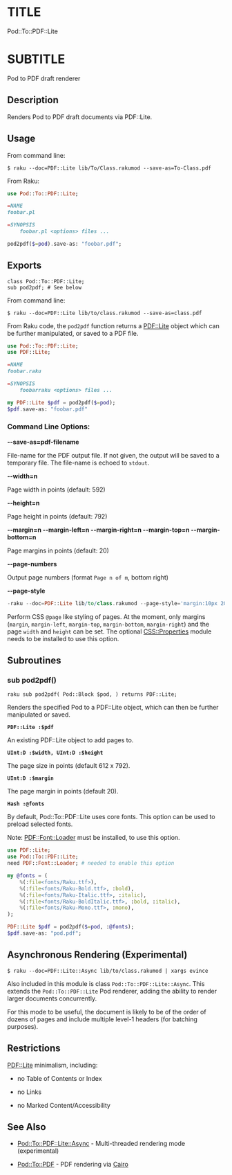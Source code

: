 TITLE
=====

Pod::To::PDF::Lite

SUBTITLE
========

Pod to PDF draft renderer

Description
-----------

Renders Pod to PDF draft documents via PDF::Lite.

Usage
-----

From command line:

    $ raku --doc=PDF::Lite lib/To/Class.rakumod --save-as=To-Class.pdf

From Raku:

```raku
use Pod::To::PDF::Lite;

=NAME
foobar.pl

=SYNOPSIS
    foobar.pl <options> files ...

pod2pdf($=pod).save-as: "foobar.pdf";
```

Exports
-------

    class Pod::To::PDF::Lite;
    sub pod2pdf; # See below

From command line:

```shell
$ raku --doc=PDF::Lite lib/to/class.rakumod --save-as=class.pdf
```

From Raku code, the `pod2pdf` function returns a [PDF::Lite](PDF::Lite) object which can be further manipulated, or saved to a PDF file.

```raku
use Pod::To::PDF::Lite;
use PDF::Lite;

=NAME
foobar.raku

=SYNOPSIS
    foobarraku <options> files ...

my PDF::Lite $pdf = pod2pdf($=pod);
$pdf.save-as: "foobar.pdf"
```

### Command Line Options:

**--save-as=pdf-filename**



File-name for the PDF output file. If not given, the output will be saved to a temporary file. The file-name is echoed to `stdout`.

**--width=n**



Page width in points (default: 592)

**--height=n**



Page height in points (default: 792)

**--margin=n --margin-left=n --margin-right=n --margin-top=n --margin-bottom=n**



Page margins in points (default: 20)

**--page-numbers**



Output page numbers (format `Page n of m`, bottom right)

**--page-style**



```raku
-raku --doc=PDF::Lite lib/to/class.rakumod --page-style='margin:10px 20px; width:200pt; height:500pt" --save-as=class.pdf
```

Perform CSS `@page` like styling of pages. At the moment, only margins (`margin`, `margin-left`, `margin-top`, `margin-bottom`, `margin-right`) and the page `width` and `height` can be set. The optional [CSS::Properties](https://css-raku.github.io/CSS-Properties-raku/) module needs to be installed to use this option.

Subroutines
-----------

### sub pod2pdf()

```raku sub pod2pdf( Pod::Block $pod, ) returns PDF::Lite; ```

Renders the specified Pod to a PDF::Lite object, which can then be further manipulated or saved.

**`PDF::Lite :$pdf`**

An existing PDF::Lite object to add pages to.

**`UInt:D :$width, UInt:D :$height`**

The page size in points (default 612 x 792).

**`UInt:D :$margin`**

The page margin in points (default 20).

**`Hash :@fonts`**

By default, Pod::To::PDF::Lite uses core fonts. This option can be used to preload selected fonts.

Note: [PDF::Font::Loader](PDF::Font::Loader) must be installed, to use this option.

```raku
use PDF::Lite;
use Pod::To::PDF::Lite;
need PDF::Font::Loader; # needed to enable this option

my @fonts = (
    %(:file<fonts/Raku.ttf>),
    %(:file<fonts/Raku-Bold.ttf>, :bold),
    %(:file<fonts/Raku-Italic.ttf>, :italic),
    %(:file<fonts/Raku-BoldItalic.ttf>, :bold, :italic),
    %(:file<fonts/Raku-Mono.ttf>, :mono),
);

PDF::Lite $pdf = pod2pdf($=pod, :@fonts);
$pdf.save-as: "pod.pdf";
```

Asynchronous Rendering (Experimental)
-------------------------------------

    $ raku --doc=PDF::Lite::Async lib/to/class.rakumod | xargs evince

Also included in this module is class `Pod::To::PDF::Lite::Async`. This extends the `Pod::To::PDF::Lite` Pod renderer, adding the ability to render larger documents concurrently.

For this mode to be useful, the document is likely to be of the order of dozens of pages and include multiple level-1 headers (for batching purposes).

Restrictions
------------

[PDF::Lite](PDF::Lite) minimalism, including:

  * no Table of Contents or Index

  * no Links

  * no Marked Content/Accessibility

See Also
--------

  * [Pod::To::PDF::Lite::Async](Pod::To::PDF::Lite::Async) - Multi-threaded rendering mode (experimental)

  * [Pod::To::PDF](Pod::To::PDF) - PDF rendering via [Cairo](Cairo)

